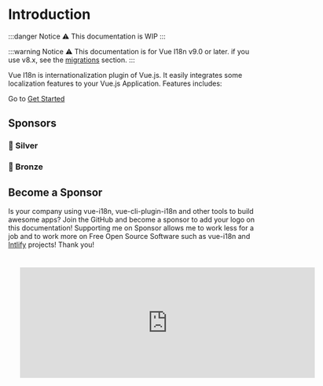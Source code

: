 # Introduction

:::danger Notice
:warning: This documentation is WIP
:::

:::warning Notice
:warning: This documentation is for Vue I18n v9.0 or later. if you use v8.x, see the [migrations](./migrations/) section.
:::

Vue I18n is internationalization plugin of Vue.js. It easily integrates some localization features to your Vue.js Application. Features includes:

Go to [Get Started](./essentials/started)

## Sponsors

### 🥈 Silver

<p style="text-align: center;">
  <SilverSponsors />
</p>

### 🥉 Bronze

<p style="text-align: center;">
  <BronzeSponsors />
</p>

## Become a Sponsor

Is your company using vue-i18n, vue-cli-plugin-i18n and other tools to build awesome apps? Join the GitHub and become a sponsor to add your logo on this documentation! Supporting me on Sponsor allows me to work less for a job and to work more on Free Open Source Software such as vue-i18n and [Intlify](https://github.com/intlify) projects! Thank you!

<p style="text-align: center;">
  <iframe src="https://github.com/sponsors/kazupon/card" title="Sponsor kazupon" height="225" width="600" style="border: 0; margin: 24px"></iframe>
</p>
